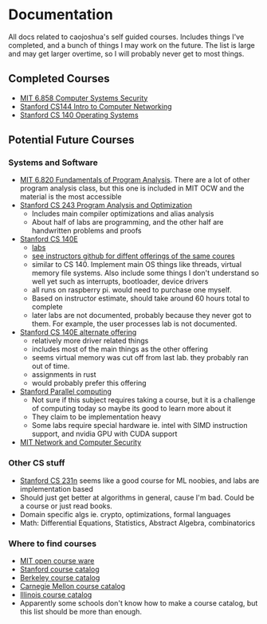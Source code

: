 # Documentation
All docs related to caojoshua's self guided courses. Includes things I've completed, and a bunch of things I may work on the future. The list is large and may get larger overtime, so I will probably never get to most things.

## Completed Courses
* [MIT 6.858 Computer Systems Security](https://github.com/caojoshua-self-guided-courses/MIT6.858)
* [Stanford CS144 Intro to Computer Networking](https://github.com/caojoshua-self-guided-courses/StanfordCS144)
* [Stanford CS 140 Operating Systems](https://github.com/caojoshua-self-guided-courses/StanfordCS140)

## Potential Future Courses

### Systems and Software
* [MIT 6.820 Fundamentals of Program Analysis](https://ocw.mit.edu/courses/electrical-engineering-and-computer-science/6-820-fundamentals-of-program-analysis-fall-2015/lecture-notes/). There are a lot of other program analysis class, but this one is included in MIT OCW and the material is the most accessible
* [Stanford CS 243 Program Analysis and Optimization](https://suif.stanford.edu/~courses/cs243/)
  * Includes main compiler optimizations and alias analysis
  * About half of labs are programming, and the other half are handwritten problems and proofs
* [Stanford CS 140E](https://github.com/dddrrreee/cs140e-20win)
  * [labs](https://github.com/dddrrreee/cs140e-20win/blob/master/labs/README.md)
  * [see instructors github for diffent offerings of the same coures](https://github.com/dddrrreee)
  * similar to CS 140. Implement main OS things like threads, virtual memory file systems. Also include some things I don't understand so well yet such as interrupts, bootloader, device drivers
  * all runs on raspberry pi. would need to purchase one myself.
  * Based on instructor estimate, should take around 60 hours total to complete
  * later labs are not documented, probably because they never got to them. For example, the user processes lab is not documented.
* [Stanford CS 140E alternate offering](https://cs140e.sergio.bz)
  * relatively more driver related things
  * includes most of the main things as the other offering
  * seems virtual memory was cut off from last lab. they probably ran out of time.
  * assignments in rust
  * would probably prefer this offering
* [Stanford Parallel computing](http://cs149.stanford.edu/fall20)
  * Not sure if this subject requires taking a course, but it is a challenge of computing today so maybe its good to learn more about it
  * They claim to be implementation heavy
  * Some labs require special hardware ie. intel with SIMD instruction support, and nvidia GPU with CUDA support
* [MIT Network and Computer Security](https://ocw.mit.edu/courses/electrical-engineering-and-computer-science/6-857-network-and-computer-security-spring-2014/)

### Other CS stuff
* [Stanford CS 231n](https://cs231n.github.io/) seems like a good course for ML noobies, and labs are implementation based
* Should just get better at algorithms in general, cause I'm bad. Could be a course or just read books.
* Domain specific algs ie. crypto, optimizations, formal languages
* Math: Differential Equations, Statistics, Abstract Algebra, combinatorics

### Where to find courses
* [MIT open course ware](https://ocw.mit.edu/courses/find-by-topic/#cat=engineering&subcat=computerscience)
* [Stanford course catalog](https://exploredegrees.stanford.edu/coursedescriptions/cs/)
* [Berkeley course catalog](https://www2.eecs.berkeley.edu/Courses/CS/?_ga=2.141946482.1564342563.1627714936-599543816.1627714936)
* [Carnegie Mellon course catalog](http://coursecatalog.web.cmu.edu/schools-colleges/collegeofengineering/departmentofelectricalandcomputerengineering/courses/)
* [Illinois course catalog](http://catalog.illinois.edu/courses-of-instruction/cs/)
* Apparently some schools don't know how to make a course catalog, but this list should be more than enough.
